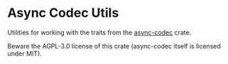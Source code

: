 # Async Codec Utils

Utilities for working with the traits from the [async-codec](https://crates.io/crates/async-codec) crate.

Beware the AGPL-3.0 license of this crate (async-codec itself is licensed under MIT).

